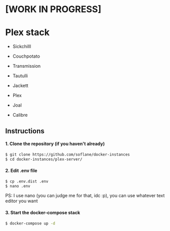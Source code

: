 # [WORK IN PROGRESS]

# Plex stack



- Sickchilll

- Couchpotato

- Transmission

- Tautulli

- Jackett

- Plex

- Joal

- Calibre

  

## Instructions

#### 1. Clone the repository (if you haven't already)

```bash
$ git clone https://github.com/soflane/docker-instances
$ cd docker-instances/plex-server/
```

#### 2. Edit .env file 

```bash
$ cp .env.dist .env
$ nano .env
```

PS: I use nano (you can judge me for that, idc :p), you can use whatever text editor you want 

#### 3. Start the docker-compose stack 

```bash
$ docker-compose up -d
```

